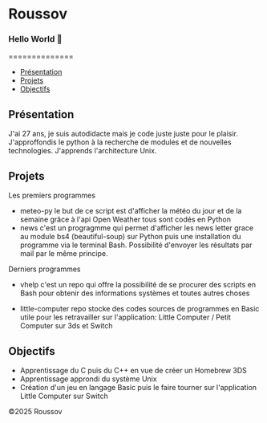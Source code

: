 # Roussov
### Hello World 👋

==============

*   [Présentation](#presentation)
*   [Projets](#projets)
*   [Objectifs](#objectifs)

Présentation
------------
J'ai 27 ans, je suis autodidacte mais je code juste juste pour le plaisir.
J'approffondis le python à la recherche de modules et de nouvelles technologies.
J'apprends l'architecture Unix.

Projets
--------
Les premiers programmes
*   meteo-py le but de ce script est d'afficher la météo du jour et de la semaine grâce à l'api Open Weather tous sont codés en Python
*   news c'est un progragmme qui permet d'afficher les news letter grace au module bs4 (beautiful-soup) sur Python puis une     installation du programme via le terminal Bash. Possibilité d'envoyer les résultats par mail par le même principe.


Derniers programmes 

*   vhelp c'est un repo qui offre la possibilité de se procurer des scripts en Bash pour obtenir des informations systèmes et toutes autres choses


*   little-computer repo stocke des codes sources de programmes en Basic utile pour les retravailler sur l'application: Little             Computer / Petit Computer sur 3ds et Switch

Objectifs
-------
* Apprentissage du C puis du C++ en vue de créer un Homebrew 3DS
* Apprentissage approndi du système Unix
* Création d'un jeu en langage Basic puis le faire tourner sur l'application Little Computer sur Switch 

©2025 Roussov 


